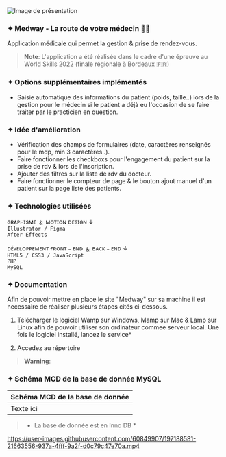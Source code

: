 <img src="https://zupimages.net/up/22/39/wybl.png" alt="Image de présentation" />

### ✦ Medway - La route de votre médecin 👨‍⚕️

Application médicale qui permet la gestion & prise de rendez-vous.

> **Note**:
L'application a été réalisée dans le cadre d'une épreuve au World Skills 2022 (finale régionale à Bordeaux 🇫🇷)

### ✦ Options supplémentaires implémentés

- Saisie automatique des informations du patient (poids, taille..) lors de la gestion pour le médecin si le patient a déjà eu l'occasion de se faire traiter par le practicien en question.

### ✦ Idée d'amélioration

- Vérification des champs de formulaires (date, caractères renseignés pour le mdp, min 3 caractères..).
- Faire fonctionner les checkboxs pour l'engagement du patient sur la prise de rdv & lors de l'inscription.
- Ajouter des filtres sur la liste de rdv du docteur.
- Faire fonctionner le compteur de page & le bouton ajout manuel d'un patient sur la page liste des patients.

### ✦ Technologies utilisées

ɢʀᴀᴘʜɪsᴍᴇ ﹠ ᴍᴏᴛɪᴏɴ ᴅᴇsɪɢɴ ↓<br/>
`Illustrator / Figma`<br/>
`After Effects`<br/>

ᴅᴇ́ᴠᴇʟᴏᴘᴘᴇᴍᴇɴᴛ ғʀᴏɴᴛ﹣ᴇɴᴅ ﹠ ʙᴀᴄᴋ﹣ᴇɴᴅ ↓<br/>
`HTML5 / CSS3 / JavaScript`<br/>
`PHP`<br/>
`MySQL`<br/>

### ✦ Documentation

Afin de pouvoir mettre en place le site "Medway" sur sa machine il est necessaire de réaliser plusieurs étapes cités ci-dessous.

1. Télécharger le logiciel Wamp sur Windows, Mamp sur Mac & Lamp sur Linux afin de pouvoir utiliser son ordinateur commee serveur local.
Une fois le logiciel installé, lancez le service*

2. Accedez au répertoire

> **Warning**:

### ✦ Schéma MCD de la base de donnée MySQL

|    Schéma MCD de la base de donnée     |
| ------|
| Texte ici	|

>* La base de donnée est en Inno DB *

https://user-images.githubusercontent.com/60849907/197188581-21663556-937a-4fff-9a2f-d0c79c47e70a.mp4
